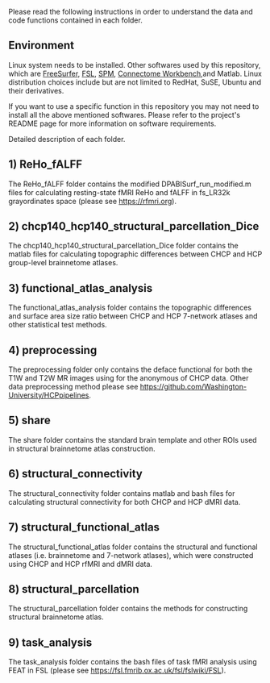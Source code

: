 Please read the following instructions in order to understand the data and code functions contained in each folder. 

## Environment
Linux system needs to be installed.
Other softwares used by this repository, which are
[FreeSurfer](https://surfer.nmr.mgh.harvard.edu/fswiki/DownloadAndInstall),
[FSL](https://fsl.fmrib.ox.ac.uk/fsl/fslwiki/FslInstallation),
[SPM](https://www.fil.ion.ucl.ac.uk/spm/),
[Connectome Workbench](https://www.humanconnectome.org/software/connectome-workbench),and Matlab.
Linux distribution choices include but are not limited to RedHat, SuSE, Ubuntu and their derivatives.

If you want to use a specific function in this repository you may not need to install all the above mentioned softwares. Please refer to the project's README page for more information on software requirements.

Detailed description of each folder.
## 1) ReHo_fALFF
The ReHo_fALFF folder contains the modified DPABISurf_run_modified.m files for calculating resting-state fMRI ReHo and fALFF in fs_LR32k grayordinates space (please see https://rfmri.org).

## 2) chcp140_hcp140_structural_parcellation_Dice
The chcp140_hcp140_structural_parcellation_Dice folder contains the matlab files for calculating topographic differences between CHCP and HCP group-level brainnetome atlases.

## 3) functional_atlas_analysis
The functional_atlas_analysis folder contains the topographic differences and surface area size ratio between CHCP and HCP 7-network atlases and other statistical test methods.

## 4) preprocessing
The preprocessing folder only contains the deface functional for both the T1W and T2W MR images using for the anonymous of CHCP data. Other data preprocessing method please see https://github.com/Washington-University/HCPpipelines.

## 5) share
The share folder contains the standard brain template and other ROIs used in structural brainnetome atlas construction.

## 6) structural_connectivity
The structural_connectivity folder contains matlab and bash files for calculating structural connectivity for both CHCP and HCP dMRI data.  

## 7) structural_functional_atlas
The structural_functional_atlas folder contains the structural and functional atlases (i.e. brainnetome and 7-network atlases), which were constructed using CHCP and HCP rfMRI and dMRI data.
  
## 8) structural_parcellation
The structural_parcellation folder contains the methods for constructing structural brainnetome atlas.

## 9) task_analysis
The task_analysis folder contains the bash files of task fMRI analysis using FEAT in FSL (please see https://fsl.fmrib.ox.ac.uk/fsl/fslwiki/FSL).
